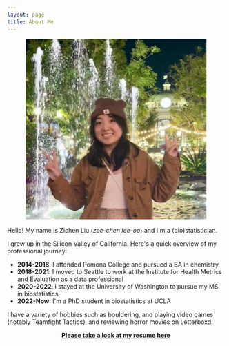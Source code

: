 ```yaml
---
layout: page
title: About Me
---
```


<p align="center"><img src="/assets/img/my_bear_face.JPG"/></p>

Hello! My name is Zichen Liu (*zee-chen lee-oo*) and I'm a (bio)statistician.

I grew up in the Silicon Valley of California. Here's a quick overview of my professional journey:

- **2014-2018**: I attended Pomona College and pursued a BA in chemistry
- **2018-2021**: I moved to Seattle to work at the Institute for Health Metrics and Evaluation as a data professional
- **2020-2022**: I stayed at the University of Washington to pursue my MS in biostatistics
- **2022-Now**: I'm a PhD student in biostatistics at UCLA
 
I have a variety of hobbies such as bouldering, and playing video games (notably Teamfight Tactics), and reviewing horror movies on Letterboxd.

<a href="/assets/files/resume.pdf"><center><b>Please take a look at my resume here</b></center></a>
